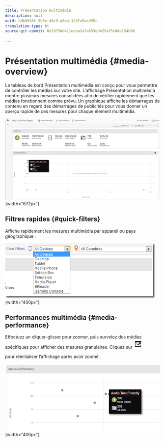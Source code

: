 ```yaml
---
title: Présentation multimédia
description: null
uuid: bdbd998f-9b5e-40c9-a8ea-12dfa5acd35c
translation-type: ht
source-git-commit: 0d2d75dd411edea2a7a853ed425af5c6da154b06

---
```



# Présentation multimédia {#media-overview}

Le tableau de bord Présentation multimédia est conçu pour vous permettre de contrôler les médias sur votre site. L’affichage Présentation multimédia montre plusieurs mesures consolidées afin de vérifier rapidement que les médias fonctionnent comme prévu. Un graphique affiche les démarrages de contenu en regard des démarrages de publicités pour vous donner un aperçu rapide de ces mesures pour chaque élément multimédia.

![](assets/media_overview.png){width="672px"}

## Filtres rapides {#quick-filters}

Affiche rapidement les mesures multimédia par appareil ou pays géographique :

![](assets/video-overview-report-filters.png){width="400px"}

## Performances multimédia {#media-performance}

Effectuez un cliquer-glisser pour zoomer, puis survolez des médias spécifiques pour afficher des mesures granulaires. Cliquez sur  ![](assets/video-overview-report-revert.png)

pour réinitialiser l’affichage après avoir zoomé.

![](assets/media_overview_zoom.png){width="400px"}

